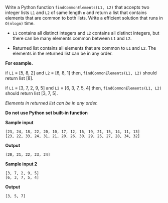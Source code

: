 Write a Python function `findCommonElements(L1, L2)` that accepts two integer lists `L1` and `L2` of same length `n` and return a list that contains elements that are common to both lists. Write a efficient solution that runs in `O(nlogn)` time.

* `L1` contains all distinct integers and `L2` contains all distinct integers, but there can be many elements common between `L1` and `L2`.

* Returned list contains all elements that are common to `L1` and `L2`. The elements in the returned list can be in any order.

**For example.**

if `L1` = [5, 8, 2] and `L2` = [6, 8, 1] then, `findCommonElements(L1, L2)` should return list [8].

if `L1` = [3, 7, 2, 9, 5] and `L2` = [6, 3, 7, 5, 4] then, `findCommonElements(L1, L2)` should return list  [3, 7, 5].

*Elements in returned list can be in any order.*

**Do not use Python set built-in function**

**Sample input**

```
[23, 24, 18, 22, 20, 10, 17, 12, 16, 19, 21, 15, 14, 11, 13]
[23, 22, 33, 24, 31, 21, 20, 26, 30, 29, 25, 27, 28, 34, 32]
```

**Output**

```
[20, 21, 22, 23, 24]
```

**Sample input 2**

```
[3, 7, 2, 9, 5]
[6, 3, 7, 5, 4]
```

**Output**

```
[3, 5, 7]
```

### 
